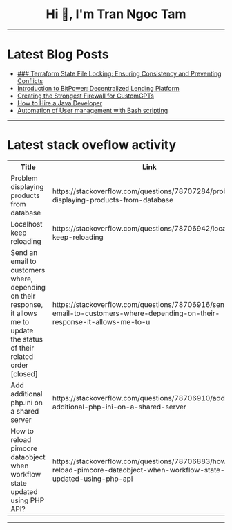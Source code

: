 <h1 align="center">Hi 👋, I'm Tran Ngoc Tam</h1>

---

# Latest Blog Posts 
<!-- BLOG-POST-LIST:START -->
- [### Terraform State File Locking: Ensuring Consistency and Preventing Conflicts](https://dev.to/vishwajeet_pratapsingh_a/-terraform-state-file-locking-ensuring-consistency-and-preventing-conflicts-k1l)
- [Introduction to BitPower: Decentralized Lending Platform](https://dev.to/aimm_y/introduction-to-bitpower-decentralized-lending-platform-447p)
- [Creating the Strongest Firewall for CustomGPTs](https://dev.to/kumala3/creating-the-strongest-firewall-for-customgpts-4gfo)
- [How to Hire a Java Developer](https://dev.to/bytesfarms/how-to-hire-a-java-developer-273)
- [Automation of User management with Bash scripting](https://dev.to/james_chima/automation-of-user-management-with-bash-scripting-3g3o)
<!-- BLOG-POST-LIST:END -->

---

# Latest stack oveflow activity
<table>
  <tr><th>Title</th><th>Link</th></tr>
  <!-- STACKOVERFLOW:START --><tr><td>Problem displaying products from database</td><td>https://stackoverflow.com/questions/78707284/problem-displaying-products-from-database</td></tr><tr><td>Localhost keep reloading</td><td>https://stackoverflow.com/questions/78706942/localhost-keep-reloading</td></tr><tr><td>Send an email to customers where, depending on their response, it allows me to update the status of their related order [closed]</td><td>https://stackoverflow.com/questions/78706916/send-an-email-to-customers-where-depending-on-their-response-it-allows-me-to-u</td></tr><tr><td>Add additional php.ini on a shared server</td><td>https://stackoverflow.com/questions/78706910/add-additional-php-ini-on-a-shared-server</td></tr><tr><td>How to reload pimcore dataobject when workflow state updated using PHP API?</td><td>https://stackoverflow.com/questions/78706883/how-to-reload-pimcore-dataobject-when-workflow-state-updated-using-php-api</td></tr><!-- STACKOVERFLOW:END -->
</table>

---


